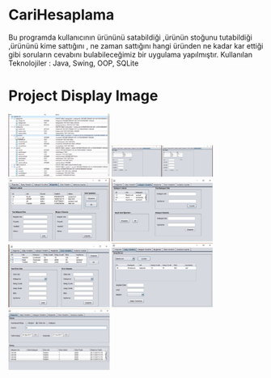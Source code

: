 # CariHesaplama
Bu programda kullanıcının ürününü satabildiği ,ürünün stoğunu tutabildiği ,ürününü kime sattığını , ne zaman sattığını hangi üründen ne kadar kar ettiği gibi soruların cevabını bulabileceğimiz bir uygulama yapılmıştır. Kullanılan Teknolojiler : Java, Swing, OOP, SQLite

# Project Display Image
<p>
<a href="https://github.com/MuharremDidici/CariHesaplama/blob/master/Screen/1.png" target="_blank">
<img src="https://github.com/MuharremDidici/CariHesaplama/blob/master/Screen/1.png" width="200" style="max-width:100%;"></a>
<a href="https://github.com/MuharremDidici/CariHesaplama/blob/master/Screen/2.png" target="_blank">
<img src="https://github.com/MuharremDidici/CariHesaplama/blob/master/Screen/2.png" width="200" style="max-width:100%;"></a>
<a href="https://github.com/MuharremDidici/CariHesaplama/blob/master/Screen/3.png" target="_blank">
<img src="https://github.com/MuharremDidici/CariHesaplama/blob/master/Screen/3.png" width="200" style="max-width:100%;"></a>
<a href="https://github.com/MuharremDidici/CariHesaplama/blob/master/Screen/4.png" target="_blank">
<img src="https://github.com/MuharremDidici/CariHesaplama/blob/master/Screen/4.png" width="200" style="max-width:100%;"></a><a href="https://github.com/MuharremDidici/CariHesaplama/blob/master/Screen/5.png" target="_blank">
<img src="https://github.com/MuharremDidici/CariHesaplama/blob/master/Screen/5.png" width="200" style="max-width:100%;"></a>
<a href="https://github.com/MuharremDidici/CariHesaplama/blob/master/Screen/6.png" target="_blank">
<img src="https://github.com/MuharremDidici/CariHesaplama/blob/master/Screen/6.png" width="200" style="max-width:100%;"></a>
  <a href="https://github.com/MuharremDidici/CariHesaplama/blob/master/Screen/7.png" target="_blank">
<img src="https://github.com/MuharremDidici/CariHesaplama/blob/master/Screen/7.png" width="200" style="max-width:100%;"></a>
  <p>

